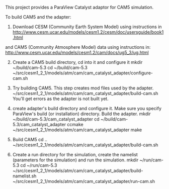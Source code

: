 This project provides a ParaView Catalyst adaptor for CAM5 simulation.

To build CAM5 and the adapter:

1. Download CESM (Community Earth System Model) using instructions in
    http://www.cesm.ucar.edu/models/cesm1.2/cesm/doc/usersguide/book1.html

and CAM5 (Community Atmosphere Model) data using instructions in:
    http://www.cesm.ucar.edu/models/cesm1.2/cam/docs/ug5_3/ug.html

2. Create a CAM5 build directory, cd into it and configure it
   mkdir ~/build/cam-5.3
   cd ~/build/cam-5.3
   ~/src/cesm1_2_1/models/atm/cam/cam_catalyst_adapter/configure-cam.sh

3. Try building CAM5. This step creates mod files used by the adapter.
    ~/src/cesm1_2_1/models/atm/cam/cam_catalyst_adapter/build-cam.sh
You'll get errors as the adapter is not built yet.

3. create adapter's build directory and configure it. Make sure you specify ParaView's build (or installation) directory. Build the adapter.
    mkdir ~/build/cam-5.3/cam_catalyst_adapter
    cd ~/build/cam-5.3/cam_catalyst_adapter
    ccmake ~/src/cesm1_2_1/models/atm/cam/cam_catalyst_adapter
    make

4. Build CAM5
    cd ..
    ~/src/cesm1_2_1/models/atm/cam/cam_catalyst_adapter/build-cam.sh

5. Create a run directory for the simulation, create the namelist (parameters for the simulation) and run the simulation.
    mkdir ~/run/cam-5.3
    cd ~/run/cam-5.3
    ~/src/cesm1_2_1/models/atm/cam/cam_catalyst_adapter/build-namelist.sh
    ~/src/cesm1_2_1/models/atm/cam/cam_catalyst_adapter/run-cam.sh
